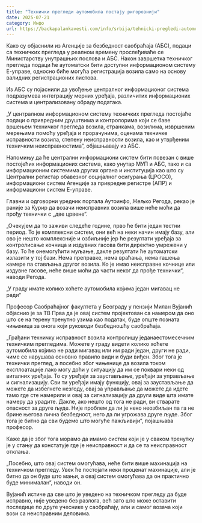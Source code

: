 ```yaml
---
title: "Технички прегледи аутомобила постају ригорознији"
date: 2025-07-21
category: Инфо
url: https://backapalankavesti.com/info/srbija/tehnicki-pregledi-automobila-postaju-rigorozniji/
---
```


Како су објаснили из Агенције за безбедност саобраћаја (АБС), подаци са техничких прегледа у реалном времену прослеђиваће се Министарству унутрашњих послова и АБС. Након завршетка техничког прегледа подаци ће аутоматски бити доступни информационом систему Е-управе, односно биће могућа регистрација возила само на основу валидних регистрационих листова.

Из АБС су појаснили да увођење централног информационог система подразумева интеграцију мерних уређаја, различитих информационих система и централизовану обраду података.

„У централном информационом систему техничких прегледа постојаће подаци о привредним друштвима и контролорима који се баве вршењем техничког прегледа возила, странкама, возилима, извршеним мерењима помоћу уређаја и прорачунима, оценама техничке исправности возила, степену неисправности возила, као и утврђеним техничким неисправностима“, објашњавају из АБС.

Напомињу да ће централни информациони систем бити повезан с више постојећих информационих система, како унутар МУП и АБС, тако и са информационим системима других органа и институција као што су Централни регистар обавезног социјалног осигурања (ЦРОСО), информациони систем Агенције за привредне регистре (АПР) и информациони систем Е-управе.

Главни и одговорни уредник портала Аутоинфо, Жељко Регода, рекао је раније за Курир да возачи неисправних возила више неће моћи да прођу технички с „две црвене“.

„Очекујем да то заживи следеће године, прво ће бити један тестни период. То је комплексни систем, они већ на неки начин имају базу, али ово је нешто комплексније и озбиљније јер ће резултати уређаја за контролисање кочница и издувних гасова бити директно умрежени у базу. То ће онемогућити муљање, дакле резултати ће аутоматски излазити у тој бази. Нема преправке, нема враћања, нема гашења камере па стављања другог возила. Ко је имао неисправне кочнице или издувне гасове, неће више моћи да части неког да прође технички“, наводи Регода.

„У граду имате колико хоћете аутомобила којима један мигавац не ради“

Професор Саобраћајног факултета у Београду у пензији Милан Вујанић објаснио је за ТВ Прва да је овај систем пројектован са намером да оно што се на терену тренутно узима као податак, буде опште позната чињеница за онога који руководи безбедношћу саобраћаја.

„Грађани техничку исправност возила контролишу једанаестомесечним техничким прегледима. Можете у граду видети колико хоћете аутомобила којима не ради мигавац или им ради један, други не ради, чиме се нарушава основно правило види и буди виђен. Због тога је технички преглед, а посебно због чињенице да возила током експлоатације лако могу доћи у ситуацију да им се поквари неки од виталних уређаја. То су уређаји за заустављање, уређаји за управљање и сигнализацију. Сви ти уређаји имају функцију, овај за заустављање да можете да избегнете незгоду, овај за управљање да можете да идете тамо где сте намерили и овај за сигнализацију да други виде шта имате намеру да урадите. Дакле, ако нешто од тога не ради, ви стварате опасност за друге људе. Није проблем да ли је неко неозбиљан па га не брине његова лична безбедност, него да ли угрожава друге људе. Због тога је битно да сви будемо што могуће пажљивији“, појашњава професор.

Каже да је због тога морамо да имамо систем који је у сваком тренутку је у стању да констатује где је неисправност и да се та неисправност отклања.

„Посебно, што овај систем омогућава, неће бити више махинација на техничком прегледу. Увек ће постојати неки проценат махинације, али је битно да он буде што мањи, а овај систем омогућава да он практично буде минималан“, наводи он.

Вујанић истиче да све што је уведено на техничком прегледу да буде исправно, није уведено без разлога, већ зато што може оставити последице по друге учеснике у саобраћају, али и самог возача који вози са неисправним деловима.
